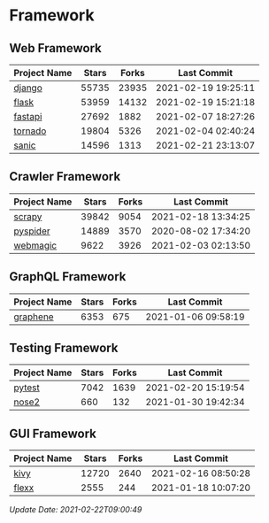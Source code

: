 # Framework

## Web Framework
| Project Name | Stars | Forks | Last Commit |
| ------------ | ----- | ----- | ----------- |
| [django](https://github.com/django/django) | 55735 | 23935 | 2021-02-19 19:25:11 |
| [flask](https://github.com/pallets/flask) | 53959 | 14132 | 2021-02-19 15:21:18 |
| [fastapi](https://github.com/tiangolo/fastapi) | 27692 | 1882 | 2021-02-07 18:27:26 |
| [tornado](https://github.com/tornadoweb/tornado) | 19804 | 5326 | 2021-02-04 02:40:24 |
| [sanic](https://github.com/sanic-org/sanic) | 14596 | 1313 | 2021-02-21 23:13:07 |

## Crawler Framework
| Project Name | Stars | Forks | Last Commit |
| ------------ | ----- | ----- | ----------- |
| [scrapy](https://github.com/scrapy/scrapy) | 39842 | 9054 | 2021-02-18 13:34:25 |
| [pyspider](https://github.com/binux/pyspider) | 14889 | 3570 | 2020-08-02 17:34:20 |
| [webmagic](https://github.com/code4craft/webmagic) | 9622 | 3926 | 2021-02-03 02:13:50 |

## GraphQL Framework
| Project Name | Stars | Forks | Last Commit |
| ------------ | ----- | ----- | ----------- |
| [graphene](https://github.com/graphql-python/graphene) | 6353 | 675 | 2021-01-06 09:58:19 |

## Testing Framework
| Project Name | Stars | Forks | Last Commit |
| ------------ | ----- | ----- | ----------- |
| [pytest](https://github.com/pytest-dev/pytest) | 7042 | 1639 | 2021-02-20 15:19:54 |
| [nose2](https://github.com/nose-devs/nose2) | 660 | 132 | 2021-01-30 19:42:34 |

## GUI Framework
| Project Name | Stars | Forks | Last Commit |
| ------------ | ----- | ----- | ----------- |
| [kivy](https://github.com/kivy/kivy) | 12720 | 2640 | 2021-02-16 08:50:28 |
| [flexx](https://github.com/flexxui/flexx) | 2555 | 244 | 2021-01-18 10:07:20 |

*Update Date: 2021-02-22T09:00:49*